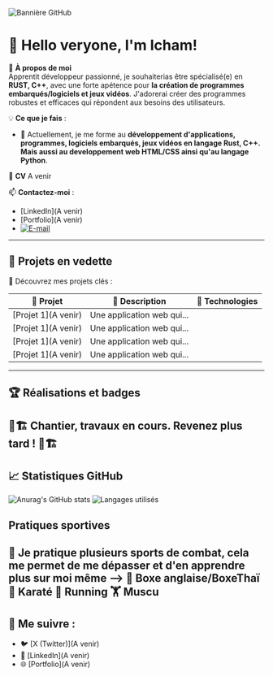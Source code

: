![Bannière GitHub](https://github.com/ICHAM-DJILALI-MERZOUG/ICHAM-DJILALI-MERZOUG/blob/main/images/banni%C3%A8re%20.webp)

# 👋 Hello veryone, I'm Icham!  

🎯 **À propos de moi**  
Apprentit développeur passionné, je souhaiterias être spécialisé(e) en **RUST, C++**, avec une forte apétence pour **la création de programmes embarqués/logiciels et jeux vidéos**. J'adorerai créer des programmes robustes et efficaces qui répondent aux besoins des utilisateurs.

💡 **Ce que je fais** :
- 🌱 Actuellement, je me forme au **développement d'applications, programmes, logiciels embarqués, jeux vidéos en langage Rust, C++. Mais aussi au developpement web HTML/CSS ainsi qu'au langage Python**.

💼  **CV** A venir

📫 **Contactez-moi** :  
- [LinkedIn](A venir)
- [Portfolio](A venir)
- [![E-mail](https://img.shields.io/badge/Email-icham.djilali-merzoug@laplateforme.io-D14836?style=flat&logo=gmail&logoColor=white)](mailto:icham.djilali-merzoug@laplateforme.io)
---

## 🌟 Projets en vedette

🔗 Découvrez mes projets clés :  

| 📂 Projet                  | 🌟 Description                                            | 🚀 Technologies             |
|----------------------------|----------------------------------------------------------|-----------------------------|
| [Projet 1](A venir)        | Une application web qui...                               |     |
| [Projet 1](A venir)        | Une application web qui...                               |     |
| [Projet 1](A venir)        | Une application web qui...                               |     |
| [Projet 1](A venir)        | Une application web qui...                               |     |

---

## 🏆 Réalisations et badges

🚧🏗️ 
Chantier, travaux en cours. 
Revenez plus tard !
🚧🏗️
---

## 📈 Statistiques GitHub

![Anurag's GitHub stats](https://github-readme-stats.vercel.app/api?username=ICHAM-DJILALI-MERZOUG&theme=dark&show_icons=true)
![Langages utilisés](https://github-readme-stats.vercel.app/api/top-langs/?username=ICHAM-DJILALI-MERZOUG&layout=compact&theme=gruvbox)

## Pratiques sportives 

🥋  Je pratique plusieurs sports de combat, cela me permet de me dépasser et d'en apprendre plus sur moi même --> 
🥊  Boxe anglaise/BoxeThaï
🥋  Karaté
🏃  Running
🏋️  Muscu
---

## 🔗 Me suivre :  
- 🐦 [X (Twitter)](A venir)
- 💼 [LinkedIn](A venir)
- 🌐 [Portfolio](A venir)
